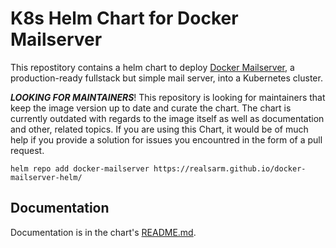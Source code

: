 # K8s Helm Chart for Docker Mailserver

This repostitory contains a helm chart to deploy [Docker
Mailserver](https://github.com/docker-mailserver/docker-mailserver), a
production-ready fullstack but simple mail server, into a Kubernetes cluster.

**_LOOKING FOR MAINTAINERS_**! This repository is looking for maintainers that keep the image version up to date and curate the chart. The chart is currently outdated with regards to the image itself as well as documentation and other, related topics. If you are using this Chart, it would be of much help if you provide a solution for issues you encountred in the form of a pull request.
```
helm repo add docker-mailserver https://realsarm.github.io/docker-mailserver-helm/
```
## Documentation

Documentation is in the chart's [README.md](charts/docker-mailserver/README.md).
